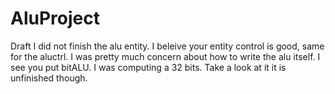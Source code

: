 # AluProject
Draft
I did not finish the alu entity. I beleive your entity control is good, same for the aluctrl.
I was pretty much concern about how to write the alu itself. I see you put bitALU. I was computing a 32 bits.
Take a look at it it is unfinished though.
